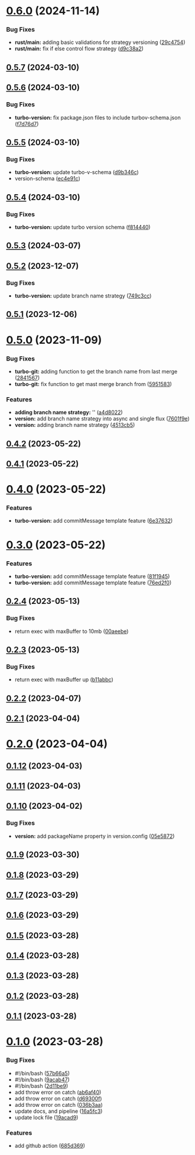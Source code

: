 # [0.6.0](https://github.com/jucian0/turbo-version/compare/v0.5.7...v0.6.0) (2024-11-14)


### Bug Fixes

* **rust/main:** adding basic validations for strategy versioning ([29c4754](https://github.com/jucian0/turbo-version/commit/29c475468492b00a3f5824e2a5c8755c296e40e6))
* **rust/main:** fix if else control flow strategy ([d9c38a2](https://github.com/jucian0/turbo-version/commit/d9c38a289f03987b932ae4ffb8f5a69e62372076))



## [0.5.7](https://github.com/jucian0/turbo-version/compare/v0.5.6...v0.5.7) (2024-03-10)



## [0.5.6](https://github.com/jucian0/turbo-version/compare/v0.5.5...v0.5.6) (2024-03-10)


### Bug Fixes

* **turbo-version:** fix package.json files to include turbov-schema.json ([f7d76d7](https://github.com/jucian0/turbo-version/commit/f7d76d75d9a9d01cc2b39943262214a36b4a4e32))



## [0.5.5](https://github.com/jucian0/turbo-version/compare/v0.5.4...v0.5.5) (2024-03-10)


### Bug Fixes

* **turbo-version:** update turbo-v-schema ([d9b346c](https://github.com/jucian0/turbo-version/commit/d9b346c185ccc36a2be3f7ada314dcea3202c804))
* version-schema ([ec4e91c](https://github.com/jucian0/turbo-version/commit/ec4e91c885a869967e4170468704128eff244803))



## [0.5.4](https://github.com/jucian0/turbo-version/compare/v0.5.3...v0.5.4) (2024-03-10)


### Bug Fixes

* **turbo-version:** update turbo version schema ([f814440](https://github.com/jucian0/turbo-version/commit/f814440b1e1aeb745c81b7c7d82f245b40c780db))



## [0.5.3](https://github.com/jucian0/turbo-version/compare/v0.5.2...v0.5.3) (2024-03-07)



## [0.5.2](https://github.com/jucian0/turbo-version/compare/v0.5.1...v0.5.2) (2023-12-07)


### Bug Fixes

* **turbo-version:** update branch name strategy ([749c3cc](https://github.com/jucian0/turbo-version/commit/749c3ccbd513b8fd85f0c734a442ab37e9b34d0f))



## [0.5.1](https://github.com/jucian0/turbo-version/compare/v0.5.0...v0.5.1) (2023-12-06)



# [0.5.0](https://github.com/jucian0/turbo-version/compare/v0.4.2...v0.5.0) (2023-11-09)


### Bug Fixes

* **turbo-git:** adding function to get the branch name from last merge ([2841567](https://github.com/jucian0/turbo-version/commit/2841567a0ee7e65003a125042a585f70b4f83b81))
* **turbo-git:** fix function to get mast merge branch  from ([5951583](https://github.com/jucian0/turbo-version/commit/59515833075acf7b5358547aada350b5dce1f636))


### Features

* **adding branch name strategy:** '' ([a4d8022](https://github.com/jucian0/turbo-version/commit/a4d8022981d5b4cc8f4e0ebf28891758ae066ad5))
* **version:** add branch name strategy into async and single flux ([7601f9e](https://github.com/jucian0/turbo-version/commit/7601f9eba29ef1e63e5cb3fa38e8def4db4a73c7))
* **version:** adding branch name strategy ([4513cb5](https://github.com/jucian0/turbo-version/commit/4513cb5587be7444b12ceb33702b9fae3cbfd579))



## [0.4.2](https://github.com/jucian0/turbo-version/compare/v0.4.1...v0.4.2) (2023-05-22)



## [0.4.1](https://github.com/jucian0/turbo-version/compare/v0.4.0...v0.4.1) (2023-05-22)



# [0.4.0](https://github.com/jucian0/turbo-version/compare/v0.3.0...v0.4.0) (2023-05-22)


### Features

* **turbo-version:** add commitMessage template feature ([6e37632](https://github.com/jucian0/turbo-version/commit/6e37632941c4608086c34b9dd78ffc24d515c2f3))



# [0.3.0](https://github.com/jucian0/turbo-version/compare/v0.2.4...v0.3.0) (2023-05-22)


### Features

* **turbo-version:** add commitMessage template feature ([81f1945](https://github.com/jucian0/turbo-version/commit/81f1945fc5e4f7cbb346e3b1f91181f8ca0f3fa5))
* **turbo-version:** add commitMessage template feature ([76ed2f0](https://github.com/jucian0/turbo-version/commit/76ed2f09a31dc56756e4a0ee6eff0cef494e8602))



## [0.2.4](https://github.com/jucian0/turbo-version/compare/v0.2.3...v0.2.4) (2023-05-13)


### Bug Fixes

* return exec with maxBuffer to 10mb ([00aeebe](https://github.com/jucian0/turbo-version/commit/00aeebeb6998001f7ab99bf07aedacea585d3b4e))



## [0.2.3](https://github.com/jucian0/turbo-version/compare/v0.2.2...v0.2.3) (2023-05-13)


### Bug Fixes

* return exec with maxBuffer up ([b11abbc](https://github.com/jucian0/turbo-version/commit/b11abbc237792f599d746857d35328a7c59a5315))



## [0.2.2](https://github.com/jucian0/turbo-version/compare/v0.2.1...v0.2.2) (2023-04-07)



## [0.2.1](https://github.com/jucian0/turbo-version/compare/v0.2.0...v0.2.1) (2023-04-04)



# [0.2.0](https://github.com/jucian0/turbo-version/compare/v0.1.12...v0.2.0) (2023-04-04)



## [0.1.12](https://github.com/jucian0/turbo-version/compare/v0.1.11...v0.1.12) (2023-04-03)



## [0.1.11](https://github.com/jucian0/turbo-version/compare/v0.1.10...v0.1.11) (2023-04-03)



## [0.1.10](https://github.com/jucian0/turbo-version/compare/v0.1.9...v0.1.10) (2023-04-02)


### Bug Fixes

* **version:** add packageName property in version.config ([05e5872](https://github.com/jucian0/turbo-version/commit/05e58727e50773474e647724aaa6001b5eef2477))



## [0.1.9](https://github.com/jucian0/turbo-version/compare/v0.1.8...v0.1.9) (2023-03-30)



## [0.1.8](https://github.com/jucian0/turbo-version/compare/v0.1.7...v0.1.8) (2023-03-29)



## [0.1.7](https://github.com/jucian0/turbo-version/compare/v0.1.6...v0.1.7) (2023-03-29)



## [0.1.6](https://github.com/jucian0/turbo-version/compare/v0.1.5...v0.1.6) (2023-03-29)



## [0.1.5](https://github.com/jucian0/turbo-version/compare/v0.1.4...v0.1.5) (2023-03-28)



## [0.1.4](https://github.com/jucian0/turbo-version/compare/v0.1.3...v0.1.4) (2023-03-28)



## [0.1.3](https://github.com/jucian0/turbo-version/compare/v0.1.2...v0.1.3) (2023-03-28)



## [0.1.2](https://github.com/jucian0/turbo-version/compare/v0.1.1...v0.1.2) (2023-03-28)



## [0.1.1](https://github.com/jucian0/turbo-version/compare/v0.1.0...v0.1.1) (2023-03-28)



# [0.1.0](https://github.com/jucian0/turbo-version/compare/19acad9ef29e327800dcaf3a706a5fa2e9254c31...v0.1.0) (2023-03-28)


### Bug Fixes

* #!/bin/bash ([57b66a5](https://github.com/jucian0/turbo-version/commit/57b66a5db81d162549fbb18b5ac5cb57214afa31))
* #!/bin/bash ([9acab47](https://github.com/jucian0/turbo-version/commit/9acab4782dae5dbdf6e35bae78e3af1c520e8c8a))
* #!/bin/bash ([2d11be9](https://github.com/jucian0/turbo-version/commit/2d11be94e30d1c9b2f8fcfe7412ef6c0c3981517))
* add throw error on catch ([ab6af40](https://github.com/jucian0/turbo-version/commit/ab6af40b2fce7ffed8181e0d7781acca9f152af8))
* add throw error on catch ([d69300f](https://github.com/jucian0/turbo-version/commit/d69300ffa6c81c49d0b4059f77e142469f4b70ce))
* add throw error on catch ([036b3aa](https://github.com/jucian0/turbo-version/commit/036b3aa7aa001b4e61a5a874f558fc1f4ae2e70e))
* update docs, and pipeline ([16a5fc3](https://github.com/jucian0/turbo-version/commit/16a5fc3313d790f6b798a8740ebcd35d665429ea))
* update lock file ([19acad9](https://github.com/jucian0/turbo-version/commit/19acad9ef29e327800dcaf3a706a5fa2e9254c31))


### Features

* add github action ([685d369](https://github.com/jucian0/turbo-version/commit/685d3693288a07c5a66d8605f849a79ecb679093))



